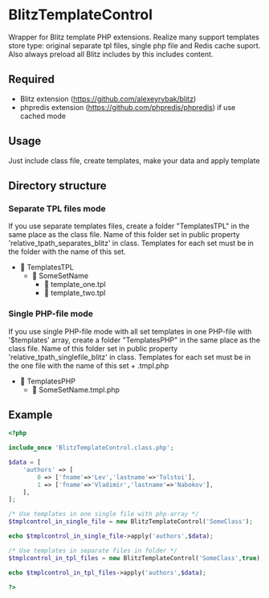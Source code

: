 # BlitzTemplateControl
Wrapper for Blitz template PHP extensions. 
Realize many support templates store type: original separate tpl files, single php file and Redis cache suport.
Also always preload all Blitz includes by this includes content.

## Required
- Blitz extension (https://github.com/alexeyrybak/blitz)
- phpredis extension (https://github.com/phpredis/phpredis) if use cached mode

## Usage
Just include class file, create templates, make your data and apply template

## Directory structure
### Separate TPL files mode
If you use separate templates files, сreate a folder "TemplatesTPL" in the same place as the class file. 
Name of this folder set in public property 'relative_tpath_separates_blitz' in class. 
Templates for each set must be in the folder with the name of this set.

- :file_folder: TemplatesTPL
  - :file_folder: SomeSetName
    - :page_facing_up: template_one.tpl
    - :page_facing_up: template_two.tpl

### Single PHP-file mode
If you use single PHP-file mode with all set templates in one PHP-file with '$templates' array, create a folder "TemplatesPHP"
in the same place as the class file. 
Name of this folder set in public property 'relative_tpath_singlefile_blitz' in class. 
Templates for each set must be in the one file with the name of this set + .tmpl.php

- :file_folder: TemplatesPHP
  - :page_facing_up: SomeSetName.tmpl.php


## Example
```php
<?php 

include_once 'BlitzTemplateControl.class.php';

$data = [
	'authors' => [
		0 => ['fname'=>'Lev','lastname'=>'Tolstoi'],
		1 => ['fname'=>'Vladimir','lastname'=>'Nabokov'],
	],
]; 

/* Use templates in one single file with php-array */
$tmplcontrol_in_single_file = new BlitzTemplateControl('SomeClass');

echo $tmplcontrol_in_single_file->apply('authors',$data);

/* Use templates in separate files in folder */
$tmplcontrol_in_tpl_files = new BlitzTemplateControl('SomeClass',true);

echo $tmplcontrol_in_tpl_files->apply('authors',$data);

?>
```
